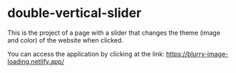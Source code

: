 # double-vertical-slider

This is the project of a page with a slider that changes the theme (image and color) of the website when clicked.

You can access the application by clicking at the link: https://blurry-image-loading.netlify.app/
